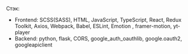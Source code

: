 Стэк: <br>
-  Frontend: SCSS(SASS), HTML, JavaScript, TypeScript, React, Redux Toolkit, Axios, Webpack, Babel,  ESLint, Emotion , framer-motion, yt-player<br>
-  Backend: python, flask, CORS, google_auth_oauthlib, google.oauth2, googleapiclient
